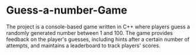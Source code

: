 # Guess-a-number-Game
The project is a console-based game written in C++ where players guess a randomly generated number between 1 and 100. The game provides feedback on the player's guesses, including hints after a certain number of attempts, and maintains a leaderboard to track players' scores.
